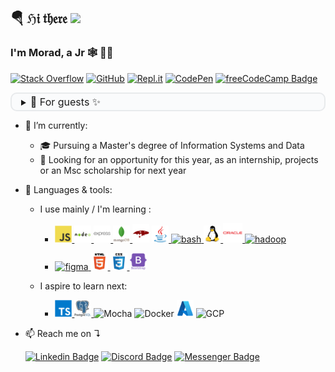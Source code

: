 ## 🪂 ℌ𝔦 𝔱𝔥𝔢𝔯𝔢 <img src="https://github.com/TheDudeThatCode/TheDudeThatCode/blob/master/Assets/Hi.gif" width="30px">
### I'm Morad, a Jr 🕸 👨‍💻   
[![Stack Overflow](https://img.shields.io/badge/-Stackoverflow-FE7A16?style=flat&logo=stack-overflow&logoColor=white)](https://stackoverflow.com/users/14492178/mourad-sidhoumi?tab=topactivity "Stack Overflow") [![GitHub](https://img.shields.io/badge/Pages-%23121011.svg?style=flat&logo=github&logoColor=white)](https://github.com/mouradsidhoumi/mouradsidhoumi.github.io/ "Github Pages") [![Repl.it](https://img.shields.io/badge/Repl.it-%230D101E.svg?style=flat&logo=replit&logoColor=white)](https://replit.com/@MouradSidhoumi "Replit") [![CodePen](https://img.shields.io/badge/Codepen-000000?style=flat&logo=codepen&logoColor=white)](https://codepen.io/mouradsidhoumi "Codepen") [![freeCodeCamp Badge](https://img.shields.io/badge/-freeCodeCamp-0a0a23?style=flat&logo=freeCodeCamp&logoColor=white)](https://www.freecodecamp.org/mouradsidhoumi "freeCodeCamp")  
<details style="background-color:#FAFBFC;padding:3px 15px; border: solid 2px #E8EAEC;border-radius: 10px">
<summary><span style="font-size:16px;background-color:#FAFBFC">🎁 For guests ✨</span></summary>
  
  ##### Dev Joke:
  ![Jokes Card](https://readme-jokes.vercel.app/api?bgColor=%23fff&borderColor=%2380BC00&codeColor=%23EF7F1B&qColor=%230071CE&aColor=%2315B012&textColor=%23009746)
  
  ##### Meme :trollface: :
  <img src='https://random-memer.herokuapp.com/' title="Meme" title="Please refresh the page if the meme doesn't show up.">  
  
  (sorry if the meme is offencing, it is pulled randomly from an external source)
  
  ##### Quote:
  [![Readme Quotes](https://quotes-github-readme.vercel.app/api)](https://github.com/piyushsuthar/github-readme-quotes) 

  
  ---
</details>

- 🌱 I’m currently:
  - 🎓 Pursuing a Master's degree of Information Systems and Data 
  - 🔭 Looking for an opportunity for this year, as an internship, projects or an Msc scholarship for next year 

- 🧰 Languages & tools:
  - I use mainly / I'm learning :
    - <a title="JavaScript" href="https://developer.mozilla.org/en-US/docs/Web/JavaScript" target="_blank"> <img src="https://raw.githubusercontent.com/devicons/devicon/master/icons/javascript/javascript-original.svg" alt="javascript" width="27" height="27"/> </a> <a href="https://nodejs.org" target="_blank"> <img src="https://raw.githubusercontent.com/devicons/devicon/master/icons/nodejs/nodejs-original-wordmark.svg" title="nodejs" width="27" height="27"/> </a> <a href="https://expressjs.com" target="_blank"> <img src="https://raw.githubusercontent.com/devicons/devicon/master/icons/express/express-original-wordmark.svg" title="Express" width="27" height="27"/> </a> <a href="https://www.mongodb.com/" target="_blank"> <img src="https://raw.githubusercontent.com/devicons/devicon/master/icons/mongodb/mongodb-original-wordmark.svg" title="Mongodb" width="27" height="27"/> </a> <img src="https://raw.githubusercontent.com/github/explore/80688e429a7d4ef2fca1e82350fe8e3517d3494d/topics/mongoose/mongoose.png" width="27" height="30" class="d-block rounded-1 mr-3 flex-shrink-0" alt="mongoose" title="mongoose"> <a title="Java" href="https://www.java.com" target="_blank"> <img src="https://raw.githubusercontent.com/devicons/devicon/master/icons/java/java-original.svg" alt="java" width="27" height="27"/> </a> <a title="Bash" href="https://www.gnu.org/software/bash/" target="_blank"> <img src="https://www.vectorlogo.zone/logos/gnu_bash/gnu_bash-icon.svg" alt="bash" width="27" height="27"/> </a> <a title="Linux" href="https://www.linux.org/" target="_blank"> <img src="https://raw.githubusercontent.com/devicons/devicon/master/icons/linux/linux-original.svg" alt="linux" width="27" height="27"/> </a> <a href="https://www.oracle.com/" target="_blank" title="Oracle">  <img src="https://raw.githubusercontent.com/devicons/devicon/master/icons/oracle/oracle-original.svg" alt="oracle" width="31" height="31"/> <a title="Hadoop" href="https://hadoop.apache.org/" target="_blank"> <img src="https://www.vectorlogo.zone/logos/apache_hadoop/apache_hadoop-icon.svg" alt="hadoop" width="27" height="27"/> </a>  

    - <a title="Figma" href="https://www.figma.com/" target="_blank"> <img src="https://www.vectorlogo.zone/logos/figma/figma-icon.svg" alt="figma" width="27" height="27"/> </a> <a title="HTML5" href="https://www.w3.org/html/" target="_blank"> <img src="https://raw.githubusercontent.com/devicons/devicon/master/icons/html5/html5-original-wordmark.svg" alt="html5" width="27" height="27"/> </a> <a title="CSS3" href="https://www.w3schools.com/css/" target="_blank"> <img src="https://raw.githubusercontent.com/devicons/devicon/master/icons/css3/css3-original-wordmark.svg" alt="css3" width="27" height="27"/> </a> <a title="Bootstrap" href="https://getbootstrap.com" target="_blank"> <img src="https://raw.githubusercontent.com/devicons/devicon/master/icons/bootstrap/bootstrap-plain-wordmark.svg" alt="bootstrap" width="27" height="27"/> </a> 


  - I aspire to learn next:
    - <a href="https://www.typescriptlang.org/" target="_blank"> <img src="https://raw.githubusercontent.com/devicons/devicon/master/icons/typescript/typescript-original.svg" title="TypeScript" width="27" height="27"/> </a> </a> <a href="https://www.postgresql.org" target="_blank"> <img src="https://raw.githubusercontent.com/devicons/devicon/master/icons/postgresql/postgresql-original-wordmark.svg" title="Postgresql" width="27" height="27"/> </a> <img src="https://avatars.githubusercontent.com/u/8770005?s=200&v=4" title="Mocha" height="30" /> <a> <img src="https://profilinator.rishav.dev/skills-assets/docker-original-wordmark.svg" title="Docker" height="27" />  </a> <img src="https://raw.githubusercontent.com/github/explore/eaef8552d8b082ffafe2bfc8a5023d47da904aac/topics/azure/azure.png " title="Azure" height="27" /> <img src="https://profilinator.rishav.dev/skills-assets/google_cloud-icon.svg" title="GCP" height="27" />   
  
- 📫 Reach me on ↴  

  [![Linkedin Badge](https://img.shields.io/badge/-LinkedIn-0072b1?style=flat&logo=Linkedin&logoColor=white)](https://www.linkedin.com/in/mouradsidhoumi/ "Connect via LinkedIn") [![Discord Badge](https://img.shields.io/badge/-Discord-7289DA?style=flat&logo=Discord&logoColor=white)](https://discordapp.com/users/187966293448720384/ "Connect via Discord") [![Messenger Badge](https://img.shields.io/badge/-Messenger-0078FF?style=flat&logo=Messenger&logoColor=white)](https://m.me/noxlord "Connect via Messenger")
<!--

  - 📝 Preparing for the 
  - 🍿  Doing freeCodeCamp projects on free time 

<a href="https://www.scala-lang.org" target="_blank"> <img src="https://raw.githubusercontent.com/devicons/devicon/master/icons/scala/scala-original.svg" title="Scala" width="27" height="27"/> </a>
<a href="https://spring.io/" target="_blank"> <img src="https://www.vectorlogo.zone/logos/springio/springio-icon.svg" title="Spring" width="27" height="27"/> </a>
<img src="https://raw.githubusercontent.com/github/explore/80688e429a7d4ef2fca1e82350fe8e3517d3494d/topics/angular/angular.png" alt="Angular" width="30" height="30"/>
<img src="https://profilinator.rishav.dev/skills-assets/prisma.png" title="Prisma" height="27" /> 


[![Email Badge](https://img.shields.io/badge/-Email-3399FF?style=flat&logo=Gmail&logoColor=white)](mailto: "Connect via Email")

- Or find me in ↴

<details>
<summary><span style="font-size:15px">Or find me in ↴</span></summary>

[![Twitter Badge](https://img.shields.io/badge/-Twitter-1DA1F2?style=flat&logo=Twitter&logoColor=white)](https://codepen.io/mouradsidhoumi "Twitter")  [![Codepen Badge](https://img.shields.io/badge/-CodePen-1E1F26?style=flat&logo=CodePen&logoColor=white)](https://codepen.io/mouradsidhoumi "CodePen") [![Tumblr Badge](https://img.shields.io/badge/-Tumblr-36465D?style=flat&logo=Tumblr&logoColor=white)](https://codepen.io/mouradsidhoumi "CodePen")

</details>

**mouradsidhoumi/mouradsidhoumi** is a ✨ _special_ ✨ repository because its `README.md` (this file) appears on your GitHub profile.

Here are some ideas to get you started:
- 🔭 I’m currently working on ...
- 🌱 I’m currently learning ...
- 👯 I’m looking to collaborate on ...
- 🤔 I’m looking for help with ...
- 💬 Ask me about ...
- 📫 How to reach me: ...
- 😄 Pronouns: ...
- ⚡ Fun fact: ...
-->
